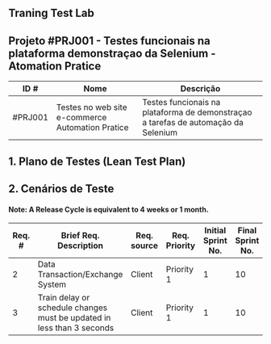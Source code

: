 


## Traning Test Lab

## Projeto #PRJ001 - Testes funcionais na plataforma demonstraçao da Selenium - Atomation Pratice

|ID #| Nome | Descrição |
|-|-|-|
|#PRJ001|Testes no web site e-commerce Automation Pratice|Testes funcionais na plataforma de demonstraçao a tarefas de automação da Selenium|



## 1. Plano de Testes (Lean Test Plan)


## 2. Cenários de Teste


#### Note: A Release Cycle is equivalent to 4 weeks or 1 month.
|Req. #| Brief Req. Description | Req. source | Req. Priority | Initial Sprint No. | Final Sprint No. | Req. Status |
|-|-|-|-|-|-|-|
|2|Data Transaction/Exchange System|Client|Priority 1|1|10|Accepted for this Release|
|3|Train delay or schedule changes must be updated in less than 3 seconds|Client|Priority 1|1|10|Accepted for this Release|


